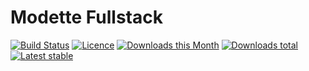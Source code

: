 # Modette Fullstack

[![Build Status](https://img.shields.io/travis/modette/fullstack.svg?style=flat-square)](https://travis-ci.org/modette/fullstack)
[![Licence](https://img.shields.io/packagist/l/modette/fullstack.svg?style=flat-square)](https://packagist.org/packages/modette/fullstack)
[![Downloads this Month](https://img.shields.io/packagist/dm/modette/fullstack.svg?style=flat-square)](https://packagist.org/packages/modette/fullstack)
[![Downloads total](https://img.shields.io/packagist/dt/modette/fullstack.svg?style=flat-square)](https://packagist.org/packages/modette/fullstack)
[![Latest stable](https://img.shields.io/packagist/v/modette/fullstack.svg?style=flat-square)](https://packagist.org/packages/modette/fullstack)
